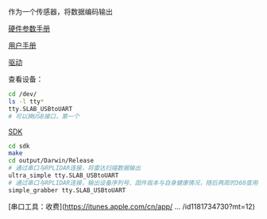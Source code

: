 作为一个传感器，将数据编码输出

[硬件参数手册](http://bucket.download.slamtec.com/a3bdd2bbf5a531748052cd554f817b4b6081ff47/LD208_SLAMTEC_rplidar_datasheet_A2M8_v1.0_cn.pdf)

[用户手册](http://117.143.109.160/cache/bucket.download.slamtec.com/7923ea8304fc3a9d954386b75cf25a3c5a977f9e/LM204_SLAMTEC_rplidarkit_usermanual_A2M4_v1.1_cn.pdf?ich_args2=142-22004412045827_553c04d1e752cf128be6807e6da47116_10001002_9c89642fd4c0f2d9923a518939a83798_891edb93dcdb9a56be64462bd3d39077)

[驱动](http://www.silabs.com/products/mcu/Pages/USBtoUARTBridgeVCPDrivers.aspx)

查看设备：

```sh
cd /dev/
ls -l tty*
tty.SLAB_USBtoUART
# 可以换USB接口，第一个
```

[SDK](rplidar_sdk_v1.5.7)

```sh
cd sdk
make
cd output/Darwin/Release
# 通过串口与RPLIDAR连接，将雷达扫描数据输出
ultra_simple tty.SLAB_USBtoUART
# 通过串口与RPLIDAR连接，输出设备序列号、固件版本与自身健康情况，随后两周的360度用柱状图显示
simple_grabber tty.SLAB_USBtoUART
```

[串口工具：收费](<https://itunes.apple.com/cn/app/> ... /id1181734730?mt=12)
